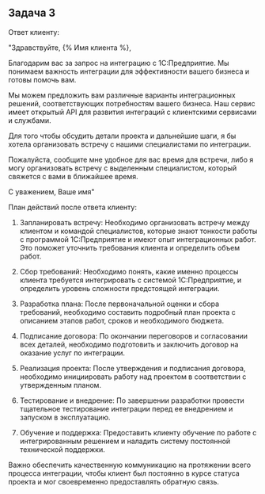 ## Задача 3

Ответ клиенту:

"Здравствуйте, {% Имя клиента %},

Благодарим вас за запрос на интеграцию с 1С:Предприятие.
Мы понимаем важность интеграции для эффективности вашего бизнеса и готовы помочь вам.

Мы можем предложить вам различные варианты интеграционных решений, соответствующих потребностям вашего бизнеса. Наш сервис имеет открытый API для развития интеграций с клиентскими сервисами и службами.

Для того чтобы обсудить детали проекта и дальнейшие шаги, я бы хотела организовать встречу с нашими специалистами по интеграции.

Пожалуйста, сообщите мне удобное для вас время для встречи, либо я могу организовать встречу с выделенным специалистом,
который свяжется с вами в ближайшее время.

С уважением,
Ваше имя"

План действий после ответа клиенту:

1. Запланировать встречу: Необходимо организовать встречу между клиентом и командой специалистов, которые знают тонкости работы с программой 1С:Предприятие и имеют опыт интеграционных работ.
Это поможет уточнить требования клиента и определить объем работ.

2. Сбор требований: Необходимо понять, какие именно процессы клиента требуется интегрировать с системой 1С:Предприятие, и определить уровень сложности предстоящей интеграции.

3. Разработка плана: После первоначальной оценки и сбора требований, необходимо составить подробный план проекта с описанием этапов работ, сроков и необходимого бюджета.

4. Подписание договора: По окончании переговоров и согласовании всех деталей, необходимо подготовить и заключить договор на оказание услуг по интеграции.

5. Реализация проекта: После утверждения и подписания договора, необходимо инициировать работу над проектом в соответствии с утвержденным планом.

6. Тестирование и внедрение: По завершении разработки провести тщательное тестирование интеграции перед ее внедрением и запуском в эксплуатацию.

7. Обучение и поддержка: Предоставить клиенту обучение по работе с интегрированным решением и наладить систему постоянной технической поддержки.

Важно обеспечить качественную коммуникацию на протяжении всего процесса интеграции, чтобы клиент был постоянно в курсе статуса проекта и мог своевременно предоставлять обратную связь.
